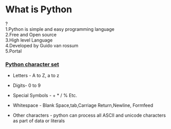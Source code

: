 <H1>What is Python</H1> ?
<br>
1.Python is simple and easy programming language 
<br>
2.Free and Open source
<br>
3.High level Language
<br>
4.Developed by Guido van rossum
<br>
5.Portal

<H3> <u>
Python character set </u>
</H3>
<ul> <li> Letters  - A to Z, a to z </li> </ul>
<ul> <li> Digits- 0 to 9 </li> </ul>
<ul> <li> Special Symbols - + * / % Etc. </li> </ul>
<ul> <li> Whitespace - Blank Space,tab,Carriage Return,Newline, Formfeed </li> </ul>
<ul> <li> Other characters - python can process all ASCII and unicode characters as part of data or literals </li> </ul>


